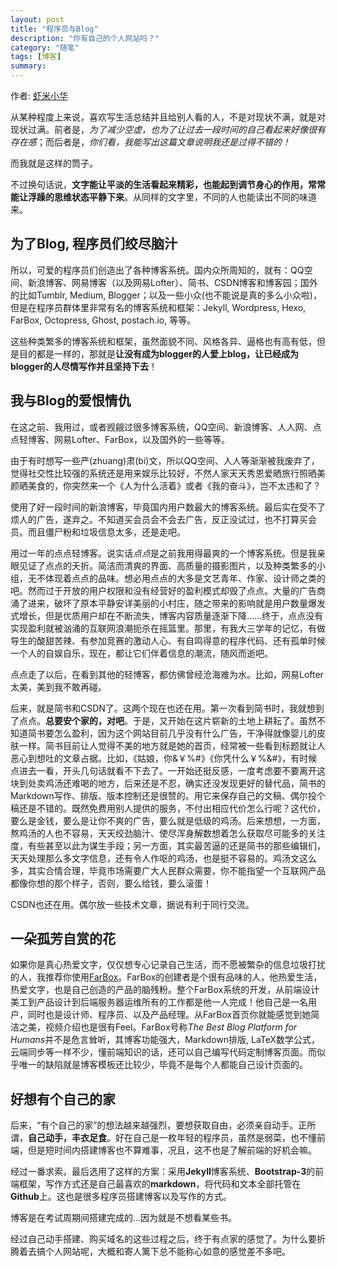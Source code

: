 ```yaml
---
layout: post
title: "程序员与Blog"
description: "你有自己的个人网站吗？"
category: "随笔"
tags: [博客]
summary:
---
```


作者: [虾米小华](http://mioopoi.github.io/about.html)

从某种程度上来说，喜欢写生活总结并且给别人看的人，不是对现状不满，就是对现状过满。前者是，*为了减少空虚，也为了让过去一段时间的自己看起来好像很有存在感*；而后者是，*你们看，我能写出这篇文章说明我还是过得不错的！*

而我就是这样的筒子。

不过换句话说，**文字能让平淡的生活看起来精彩，也能起到调节身心的作用，常常能让浮躁的思维状态平静下来**。从同样的文字里，不同的人也能读出不同的味道来。

## 为了Blog, 程序员们绞尽脑汁

所以，可爱的程序员们创造出了各种博客系统。国内众所周知的，就有：QQ空间、新浪博客、网易博客（以及网易Lofter）、简书、CSDN博客和博客园；国外的比如Tumblr, Medium, Blogger；以及一些小众(也不能说是真的多么小众啦)，但是在程序员群体里非常有名的博客系统和框架：Jekyll, Wordpress, Hexo, FarBox, Octopress, Ghost, postach.io, 等等。 

这些种类繁多的博客系统和框架，虽然面貌不同、风格各异、逼格也有高有低，但是目的都是一样的，那就是**让没有成为blogger的人爱上blog，让已经成为blogger的人尽情写作并且坚持下去**！

## 我与Blog的爱恨情仇

在这之前、我用过，或者觊觎过很多博客系统，QQ空间、新浪博客、人人网、点点轻博客、网易Lofter、FarBox，以及国外的一些等等。

由于有时想写一些严(zhuang)肃(bi)文，所以QQ空间、人人等渐渐被我废弃了，觉得社交性比较强的系统还是用来娱乐比较好，不然人家天天秀恩爱晒旅行照晒美颜晒美食的，你突然来一个《人为什么活着》或者《我的奋斗》，岂不太违和了？

使用了好一段时间的新浪博客，毕竟国内用户数最大的博客系统。最后实在受不了烦人的广告，遂弃之。不知道买会员会不会去广告，反正没试过，也不打算买会员。而且僵尸粉和垃圾信息太多，还是走吧。

用过一年的点点轻博客。说实话*点点*是之前我用得最爽的一个博客系统。但是我亲眼见证了点点的夭折。简洁而清爽的界面、高质量的摄影图片，以及种类繁多的小组，无不体现着点点的品味。想必用点点的大多是文艺青年、作家、设计师之类的吧。然而过于开放的用户权限和没有经营好的盈利模式却毁了点点。大量的广告商涌了进来，破坏了原本平静安详美丽的小村庄，随之带来的影响就是用户数量爆发式增长，但是优质用户却在不断流失，博客内容质量逐渐下降......终于，点点没有实现盈利就被汹涌的互联网浪潮扼杀在摇篮里。那里，有我大三学年的记忆，有做导生的酸甜苦辣、有参加竞赛的激动人心、有自鸣得意的程序代码、还有孤单时候一个人的自娱自乐，现在，都让它们伴着信息的潮流，随风而逝吧。

点点走了以后，在看到其他的轻博客，都仿佛曾经沧海难为水。比如，网易Lofter太美，美到我不敢再碰。

后来，就是简书和CSDN了。这两个现在也还在用。第一次看到简书时，我就想到了点点。**总要安个家的，对吧**。于是，又开始在这片崭新的土地上耕耘了。虽然不知道简书要怎么盈利，因为这个网站目前几乎没有什么广告，干净得就像婴儿的皮肤一样。简书目前让人觉得不美的地方就是她的首页，经常被一些看到标题就让人恶心到想吐的文章占据。比如，《姑娘，你&￥%#》《你凭什么￥%&#》，有时候点进去一看，开头几句话就看不下去了。一开始还挺反感，一度考虑要不要离开这块到处卖鸡汤还难喝的地方，后来还是不忍，确实还没发现更好的替代品，简书的Markdown写作、排版、版本控制还是很赞的。用它来保存自己的文稿、偶尔投个稿还是不错的。既然免费用别人提供的服务，不付出相应代价怎么行呢？这代价，要么是金钱，要么是让你不爽的广告，要么就是低级的鸡汤。后来想想，一方面，熬鸡汤的人也不容易，天天绞劲脑汁、使尽浑身解数想着怎么获取尽可能多的关注度，有些甚至以此为谋生手段；另一方面，其实最苦逼的还是简书的那些编辑们，天天处理那么多文字信息，还有令人作呕的鸡汤，也是挺不容易的。鸡汤文这么多，其实合情合理，毕竟市场需要广大人民群众需要，你不能指望一个互联网产品都像你想的那个样子，否则，要么给钱，要么滚蛋！

CSDN也还在用。偶尔放一些技术文章，据说有利于同行交流。

## 一朵孤芳自赏的花
如果你是真心热爱文字，仅仅想专心记录自己生活，而不愿被繁杂的信息垃圾打扰的人，我推荐你使用[FarBox](https://www.farbox.com/?logout=true&t=1456753300.45)。FarBox的创建者是个很有品味的人，他热爱生活，热爱文字，也是自己创造的产品的脑残粉。整个FarBox系统的开发，从前端设计美工到产品设计到后端服务器运维所有的工作都是他一人完成！他自己是一名用户，同时也是设计师、程序员、以及产品经理。从FarBox首页你就能感觉到她简洁之美，视频介绍也是很有Feel。FarBox号称*The Best Blog Platform for Humans*并不是危言耸听，其博客功能强大，Markdown排版, LaTeX数学公式，云端同步等一样不少，懂前端知识的话，还可以自己编写代码定制博客页面。而似乎唯一的缺陷就是博客模板还比较少，毕竟不是每个人都能自己设计页面的。

## 好想有个自己的家

后来，“有个自己的家”的想法越来越强烈，要想获取自由，必须亲自动手。正所谓，**自己动手，丰衣足食**。好在自己是一枚年轻的程序员，虽然是弱菜，也不懂前端，但是短时间内搭建博客也不算难事，况且，这不也是了解前端的好机会嘛。

经过一番求索，最后选用了这样的方案：采用**Jekyll**博客系统、**Bootstrap-3**的前端框架，写作方式还是自己最喜欢的**markdown**，将代码和文本全部托管在**Github**上。这也是很多程序员搭建博客以及写作的方式。

博客是在考试周期间搭建完成的...因为就是不想看某些书。

经过自己动手搭建、购买域名的这些过程之后，终于有点家的感觉了。为什么要折腾着去搞个人网站呢，大概和寄人篱下总不能称心如意的感觉差不多吧。